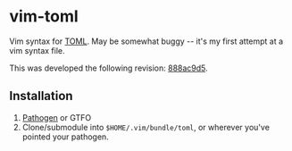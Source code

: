 # vim-toml

Vim syntax for [TOML](https://github.com/mojombo/toml). May be somewhat buggy -- it's my first attempt at a
vim syntax file.

This was developed the following revision:
[888ac9d5](https://github.com/mojombo/toml/commit/888ac9d56edd8182fed3cf33e6a3325cf9bd6b5d).

## Installation

1. [Pathogen](https://github.com/tpope/vim-pathogen) or GTFO
2. Clone/submodule into `$HOME/.vim/bundle/toml`, or wherever you've pointed your pathogen.

